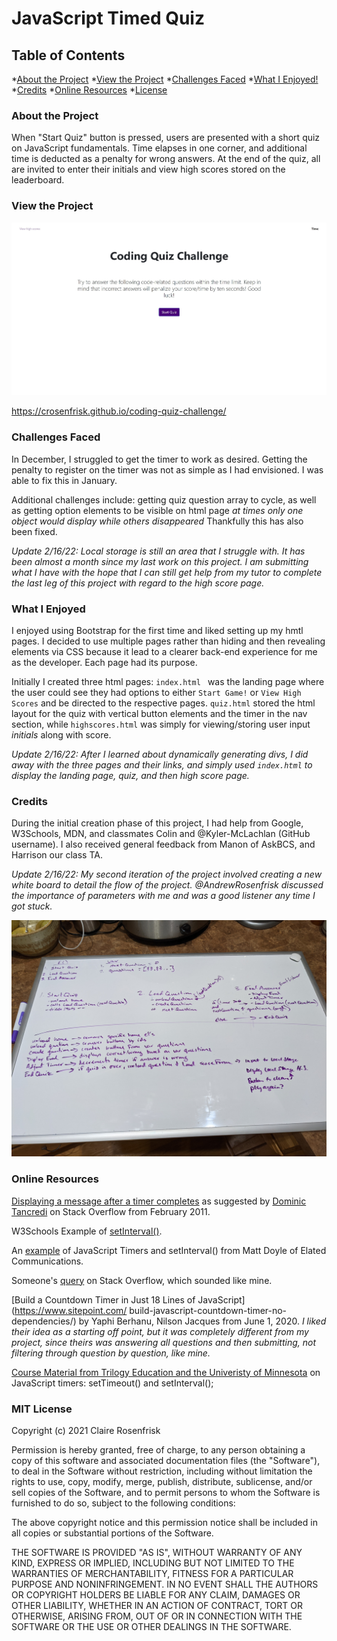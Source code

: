 # JavaScript Timed Quiz

## Table of Contents
*[About the Project](About-the-Project)
*[View the Project](View-The-Project)
*[Challenges Faced](#Challenges-Faced)
*[What I Enjoyed!](#What-I-Enjoyed)
*[Credits](Credits)
*[Online Resources](Online-Resources)
*[License](License)
### About the Project

When "Start Quiz" button is pressed, users are presented with a short quiz on JavaScript fundamentals. Time elapses in one corner, and additional time is deducted as a penalty for wrong answers. At the end of the quiz, all are invited to enter their initials and view high scores stored on the leaderboard. 

### View the Project

![Screenshot of JavaScript Quiz](assets/images/QuizProjectHome.jpg)

https://crosenfrisk.github.io/coding-quiz-challenge/

### Challenges Faced

In December, I struggled to get the timer to work as desired. Getting the penalty to register on the timer was not as simple as I had envisioned. I was able to fix this in January.

Additional challenges include: getting quiz question array to cycle, as well as getting option elements to be visible on html page *at times only one object would display while others disappeared* Thankfully this has also been fixed.

*Update 2/16/22: Local storage is still an area that I struggle with. It has been almost a month since my last work on this project. I am submitting what I have with the hope that I can still get help from my tutor to complete the last leg of this project with regard to the high score page.*

### What I Enjoyed

I enjoyed using Bootstrap for the first time and liked setting up my hmtl pages. I decided to use multiple pages rather than hiding and then revealing elements via CSS because it lead to a clearer back-end experience for me as the developer. Each page had its purpose. 

Initially I created three html pages: `index.html ` was the landing page where the user could see they had options to either `Start Game!` or `View High Scores` and be directed to the respective pages. `quiz.html` stored the html layout for the quiz with vertical button elements and the timer in the nav section, while `highscores.html` was simply for viewing/storing user input *initials* along with score.

*Update 2/16/22: After I learned about dynamically generating divs, I did away with the three pages and their links, and simply used `index.html` to display the landing page, quiz, and then high score page.*
### Credits

During the initial creation phase of this project, I had help from Google, W3Schools, MDN, and classmates Colin and @Kyler-McLachlan (GitHub username). I also received general feedback from Manon of AskBCS, and Harrison our class TA.

*Update 2/16/22: My second iteration of the project involved creating a new white board to detail the flow of the project. @AndrewRosenfrisk discussed the importance of parameters with me and was a good listener any time I got stuck.*

![new white board](assets/images/whiteboard2.jpg) 

### Online Resources

[Displaying a message after a timer completes](https://stackoverflow.com/questions/5083534/how-do-you-display-a-message-once-a-javascript-function-restarts) as suggested by [Dominic Tancredi](https://stackoverflow.com/users/1247659/dominic-tancredi) on Stack Overflow from February 2011.


W3Schools Example of [setInterval()](https://www.w3schools.com/jsref/tryit.asp?filename=tryjsref_win_setinterval3).

An [example](https://www.elated.com/javascript-timers-with-settimeout-and-setinterval/) of JavaScript Timers and setInterval() from Matt Doyle of Elated Communications.

Someone's [query](https://stackoverflow.com/questions/4435776/simple-clock-that-counts-down-from-30-seconds-and-executes-a-function-afterward) on Stack Overflow, which sounded like mine.

[Build a Countdown Timer in Just 18 Lines of JavaScript](https://www.sitepoint.com/
build-javascript-countdown-timer-no-dependencies/) by Yaphi Berhanu, Nilson Jacques from June 1, 2020. *I liked their idea as a starting off point, but it was completely different from my project, since theirs was answering all questions and then submitting, not filtering through question by question, like mine.*

[Course Material from Trilogy Education and the Univeristy of Minnesota](https://courses.bootcampspot.com/courses/1215/pages/5-dot-5-4-schedule-task-auditing?module_item_id=367554) on JavaScript timers: setTimeout() and setInterval();

### MIT License

Copyright (c) 2021 Claire Rosenfrisk

Permission is hereby granted, free of charge, to any person obtaining a copy
of this software and associated documentation files (the "Software"), to deal
in the Software without restriction, including without limitation the rights
to use, copy, modify, merge, publish, distribute, sublicense, and/or sell
copies of the Software, and to permit persons to whom the Software is
furnished to do so, subject to the following conditions:

The above copyright notice and this permission notice shall be included in all
copies or substantial portions of the Software.

THE SOFTWARE IS PROVIDED "AS IS", WITHOUT WARRANTY OF ANY KIND, EXPRESS OR
IMPLIED, INCLUDING BUT NOT LIMITED TO THE WARRANTIES OF MERCHANTABILITY,
FITNESS FOR A PARTICULAR PURPOSE AND NONINFRINGEMENT. IN NO EVENT SHALL THE
AUTHORS OR COPYRIGHT HOLDERS BE LIABLE FOR ANY CLAIM, DAMAGES OR OTHER
LIABILITY, WHETHER IN AN ACTION OF CONTRACT, TORT OR OTHERWISE, ARISING FROM,
OUT OF OR IN CONNECTION WITH THE SOFTWARE OR THE USE OR OTHER DEALINGS IN THE
SOFTWARE.